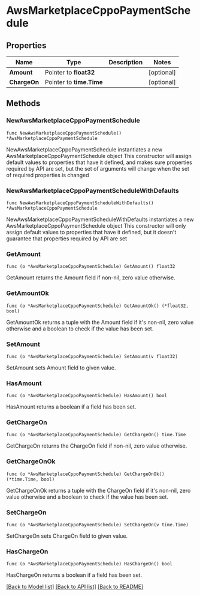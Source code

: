 # AwsMarketplaceCppoPaymentSchedule

## Properties

Name | Type | Description | Notes
------------ | ------------- | ------------- | -------------
**Amount** | Pointer to **float32** |  | [optional] 
**ChargeOn** | Pointer to **time.Time** |  | [optional] 

## Methods

### NewAwsMarketplaceCppoPaymentSchedule

`func NewAwsMarketplaceCppoPaymentSchedule() *AwsMarketplaceCppoPaymentSchedule`

NewAwsMarketplaceCppoPaymentSchedule instantiates a new AwsMarketplaceCppoPaymentSchedule object
This constructor will assign default values to properties that have it defined,
and makes sure properties required by API are set, but the set of arguments
will change when the set of required properties is changed

### NewAwsMarketplaceCppoPaymentScheduleWithDefaults

`func NewAwsMarketplaceCppoPaymentScheduleWithDefaults() *AwsMarketplaceCppoPaymentSchedule`

NewAwsMarketplaceCppoPaymentScheduleWithDefaults instantiates a new AwsMarketplaceCppoPaymentSchedule object
This constructor will only assign default values to properties that have it defined,
but it doesn't guarantee that properties required by API are set

### GetAmount

`func (o *AwsMarketplaceCppoPaymentSchedule) GetAmount() float32`

GetAmount returns the Amount field if non-nil, zero value otherwise.

### GetAmountOk

`func (o *AwsMarketplaceCppoPaymentSchedule) GetAmountOk() (*float32, bool)`

GetAmountOk returns a tuple with the Amount field if it's non-nil, zero value otherwise
and a boolean to check if the value has been set.

### SetAmount

`func (o *AwsMarketplaceCppoPaymentSchedule) SetAmount(v float32)`

SetAmount sets Amount field to given value.

### HasAmount

`func (o *AwsMarketplaceCppoPaymentSchedule) HasAmount() bool`

HasAmount returns a boolean if a field has been set.

### GetChargeOn

`func (o *AwsMarketplaceCppoPaymentSchedule) GetChargeOn() time.Time`

GetChargeOn returns the ChargeOn field if non-nil, zero value otherwise.

### GetChargeOnOk

`func (o *AwsMarketplaceCppoPaymentSchedule) GetChargeOnOk() (*time.Time, bool)`

GetChargeOnOk returns a tuple with the ChargeOn field if it's non-nil, zero value otherwise
and a boolean to check if the value has been set.

### SetChargeOn

`func (o *AwsMarketplaceCppoPaymentSchedule) SetChargeOn(v time.Time)`

SetChargeOn sets ChargeOn field to given value.

### HasChargeOn

`func (o *AwsMarketplaceCppoPaymentSchedule) HasChargeOn() bool`

HasChargeOn returns a boolean if a field has been set.


[[Back to Model list]](../README.md#documentation-for-models) [[Back to API list]](../README.md#documentation-for-api-endpoints) [[Back to README]](../README.md)


